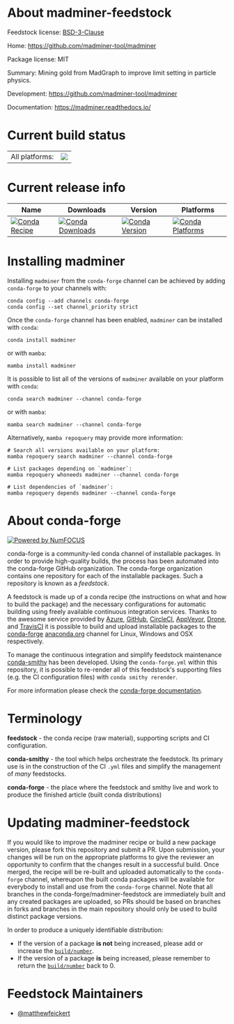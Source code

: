 About madminer-feedstock
========================

Feedstock license: [BSD-3-Clause](https://github.com/conda-forge/madminer-feedstock/blob/main/LICENSE.txt)

Home: https://github.com/madminer-tool/madminer

Package license: MIT

Summary: Mining gold from MadGraph to improve limit setting in particle physics.

Development: https://github.com/madminer-tool/madminer

Documentation: https://madminer.readthedocs.io/

Current build status
====================


<table><tr><td>All platforms:</td>
    <td>
      <a href="https://dev.azure.com/conda-forge/feedstock-builds/_build/latest?definitionId=21840&branchName=main">
        <img src="https://dev.azure.com/conda-forge/feedstock-builds/_apis/build/status/madminer-feedstock?branchName=main">
      </a>
    </td>
  </tr>
</table>

Current release info
====================

| Name | Downloads | Version | Platforms |
| --- | --- | --- | --- |
| [![Conda Recipe](https://img.shields.io/badge/recipe-madminer-green.svg)](https://anaconda.org/conda-forge/madminer) | [![Conda Downloads](https://img.shields.io/conda/dn/conda-forge/madminer.svg)](https://anaconda.org/conda-forge/madminer) | [![Conda Version](https://img.shields.io/conda/vn/conda-forge/madminer.svg)](https://anaconda.org/conda-forge/madminer) | [![Conda Platforms](https://img.shields.io/conda/pn/conda-forge/madminer.svg)](https://anaconda.org/conda-forge/madminer) |

Installing madminer
===================

Installing `madminer` from the `conda-forge` channel can be achieved by adding `conda-forge` to your channels with:

```
conda config --add channels conda-forge
conda config --set channel_priority strict
```

Once the `conda-forge` channel has been enabled, `madminer` can be installed with `conda`:

```
conda install madminer
```

or with `mamba`:

```
mamba install madminer
```

It is possible to list all of the versions of `madminer` available on your platform with `conda`:

```
conda search madminer --channel conda-forge
```

or with `mamba`:

```
mamba search madminer --channel conda-forge
```

Alternatively, `mamba repoquery` may provide more information:

```
# Search all versions available on your platform:
mamba repoquery search madminer --channel conda-forge

# List packages depending on `madminer`:
mamba repoquery whoneeds madminer --channel conda-forge

# List dependencies of `madminer`:
mamba repoquery depends madminer --channel conda-forge
```


About conda-forge
=================

[![Powered by
NumFOCUS](https://img.shields.io/badge/powered%20by-NumFOCUS-orange.svg?style=flat&colorA=E1523D&colorB=007D8A)](https://numfocus.org)

conda-forge is a community-led conda channel of installable packages.
In order to provide high-quality builds, the process has been automated into the
conda-forge GitHub organization. The conda-forge organization contains one repository
for each of the installable packages. Such a repository is known as a *feedstock*.

A feedstock is made up of a conda recipe (the instructions on what and how to build
the package) and the necessary configurations for automatic building using freely
available continuous integration services. Thanks to the awesome service provided by
[Azure](https://azure.microsoft.com/en-us/services/devops/), [GitHub](https://github.com/),
[CircleCI](https://circleci.com/), [AppVeyor](https://www.appveyor.com/),
[Drone](https://cloud.drone.io/welcome), and [TravisCI](https://travis-ci.com/)
it is possible to build and upload installable packages to the
[conda-forge](https://anaconda.org/conda-forge) [anaconda.org](https://anaconda.org/)
channel for Linux, Windows and OSX respectively.

To manage the continuous integration and simplify feedstock maintenance
[conda-smithy](https://github.com/conda-forge/conda-smithy) has been developed.
Using the ``conda-forge.yml`` within this repository, it is possible to re-render all of
this feedstock's supporting files (e.g. the CI configuration files) with ``conda smithy rerender``.

For more information please check the [conda-forge documentation](https://conda-forge.org/docs/).

Terminology
===========

**feedstock** - the conda recipe (raw material), supporting scripts and CI configuration.

**conda-smithy** - the tool which helps orchestrate the feedstock.
                   Its primary use is in the construction of the CI ``.yml`` files
                   and simplify the management of *many* feedstocks.

**conda-forge** - the place where the feedstock and smithy live and work to
                  produce the finished article (built conda distributions)


Updating madminer-feedstock
===========================

If you would like to improve the madminer recipe or build a new
package version, please fork this repository and submit a PR. Upon submission,
your changes will be run on the appropriate platforms to give the reviewer an
opportunity to confirm that the changes result in a successful build. Once
merged, the recipe will be re-built and uploaded automatically to the
`conda-forge` channel, whereupon the built conda packages will be available for
everybody to install and use from the `conda-forge` channel.
Note that all branches in the conda-forge/madminer-feedstock are
immediately built and any created packages are uploaded, so PRs should be based
on branches in forks and branches in the main repository should only be used to
build distinct package versions.

In order to produce a uniquely identifiable distribution:
 * If the version of a package **is not** being increased, please add or increase
   the [``build/number``](https://docs.conda.io/projects/conda-build/en/latest/resources/define-metadata.html#build-number-and-string).
 * If the version of a package **is** being increased, please remember to return
   the [``build/number``](https://docs.conda.io/projects/conda-build/en/latest/resources/define-metadata.html#build-number-and-string)
   back to 0.

Feedstock Maintainers
=====================

* [@matthewfeickert](https://github.com/matthewfeickert/)

